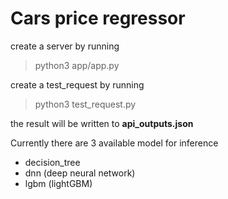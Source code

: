 # Cars price regressor

create a server by running 
> python3 app/app.py

create a test_request by running
> python3 test_request.py

the result will be written to **api_outputs.json**

Currently there are 3 available model for inference 
* decision_tree
* dnn (deep neural network)
* lgbm (lightGBM)
